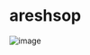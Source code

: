 # areshsop
![image](https://user-images.githubusercontent.com/51325793/128579904-0fe76c43-2720-4ab3-ad52-d7ee03f428ca.png)
